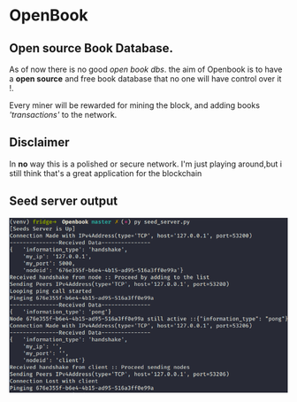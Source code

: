 # OpenBook
## Open source Book Database.
As of now there is no good *open book dbs*.
the aim of Openbook is to have a **open source** and free book database that no one will have control over it !.

Every miner will be rewarded for mining the block, and adding books *'transactions'* to the network.

## Disclaimer
In **no** way this is a polished or secure network.
I'm just playing around,but i still think that's a great application for the blockchain

## Seed server output

![alt text](https://raw.githubusercontent.com/zeddo123/OpenBook/master/docs/seed.png)
